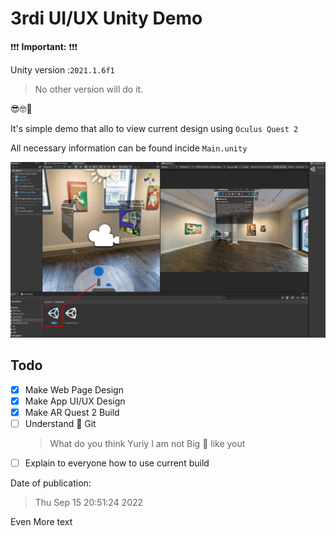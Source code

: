 # 3rdi UI/UX Unity Demo

❗❗❗ **Important:** ❗❗❗

Unity version :`2021.1.6f1`
> No other version will do it.


😎🤓👻


It's simple demo that allo to view current design using `Oculus Quest 2`

All necessary information can be found incide `Main.unity`

![MainScene](./res/Main.png)

## Todo 

- [x] Make Web Page Design
- [x] Make App UI/UX Design
- [x] Make AR Quest 2 Build
- [ ] Understand 🤯 Git 
	> What do you think Yuriy I am not Big 🧠 like yout
- [ ] Explain to everyone how to use current build 

Date of publication:   

> Thu Sep 15 20:51:24 2022

Even More text
